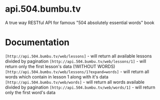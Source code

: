 # api.504.bumbu.tv
A true way RESTful API for famous "504 absolutely essential words" book

<h1>Documentation</h1>
<code>[http://api.504.bumbu.tv/web/lessons]</code> - will return all available lessons divided by pagination
<code>[http://api.504.bumbu.tv/web/lessons/1]</code> - will return only the first lesson's data (!WITHOUT WORDS)
<code>[http://api.504.bumbu.tv/web/lessons/1?expand=words]</code> - will return all words which contain in lesson 1 along with it's data
<code>[http://api.504.bumbu.tv/web/words]</code> - will return all words available divided by pagination
<code>[http://api.504.bumbu.tv/web/words/1]</code> - will return only the first word's data 
